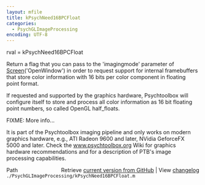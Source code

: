 ```yaml
---
layout: mfile
title: kPsychNeed16BPCFloat
categories:
  - PsychGLImageProcessing
encoding: UTF-8
---
```


rval = kPsychNeed16BPCFloat

Return a flag that you can pass to the 'imagingmode' parameter of
[Screen](/docs/Screen)\('OpenWindow'\) in order to request support for internal
framebuffers that store color information with 16 bits per color
component in floating point format.

If requested and supported by the graphics hardware, Psychtoolbox will
configure itself to store and process all color information as 16 bit
floating point numbers, so called OpenGL half\_floats.

FIXME: More info...

It is part of the Psychtoolbox imaging pipeline and only works on modern
graphics hardware, e.g., ATI Radeon 9600 and later, NVidia GeforceFX 5000
and later. Check the www.psychtoolbox.org Wiki for graphics hardware
recommendations and for a description of PTB's image processing
capabilities.


<div class="code_header" style="text-align:right;">
  <span style="float:left;">Path&nbsp;&nbsp;</span> <span class="counter">Retrieve <a href=
  "https://raw.github.com/Psychtoolbox-3/Psychtoolbox-3/beta/./PsychGLImageProcessing/kPsychNeed16BPCFloat.m">current version from GitHub</a> | View <a href=
  "https://github.com/Psychtoolbox-3/Psychtoolbox-3/commits/beta/./PsychGLImageProcessing/kPsychNeed16BPCFloat.m">changelog</a></span>
</div>
<div class="code">
  <code>./PsychGLImageProcessing/kPsychNeed16BPCFloat.m</code>
</div>
